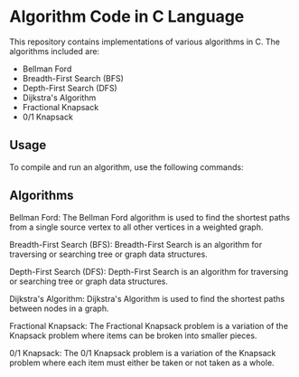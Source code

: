 # Algorithm Code in C Language

This repository contains implementations of various algorithms in C. The algorithms included are:

- Bellman Ford
- Breadth-First Search (BFS)
- Depth-First Search (DFS)
- Dijkstra's Algorithm
- Fractional Knapsack
- 0/1 Knapsack

## Usage

To compile and run an algorithm, use the following commands:

## Algorithms

Bellman Ford:
The Bellman Ford algorithm is used to find the shortest paths from a single source vertex to all other vertices in a weighted graph.

Breadth-First Search (BFS):
Breadth-First Search is an algorithm for traversing or searching tree or graph data structures.

Depth-First Search (DFS):
Depth-First Search is an algorithm for traversing or searching tree or graph data structures.

Dijkstra's Algorithm:
Dijkstra's Algorithm is used to find the shortest paths between nodes in a graph.

Fractional Knapsack:
The Fractional Knapsack problem is a variation of the Knapsack problem where items can be broken into smaller pieces.

0/1 Knapsack:
The 0/1 Knapsack problem is a variation of the Knapsack problem where each item must either be taken or not taken as a whole.
